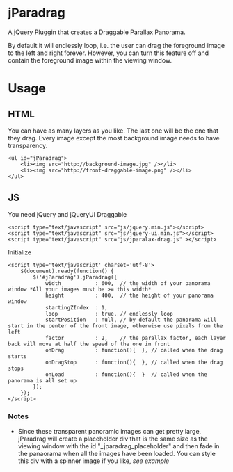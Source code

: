 jParadrag
=========

A jQuery Pluggin that creates a Draggable Parallax Panorama.  

By default it will endlessly loop, i.e. the user can drag the foreground image to the left and right forever.  However, you can turn this feature off and contain the foreground image within the viewing window. 

# Usage
## HTML
You can have as many layers as you like. The last one will be the one that they drag. Every image except the most background image needs to have transparency.

	<ul id="jParadrag">
		<li><img src="http://background-image.jpg" /></li>
		<li><img src="http://front-draggable-image.png" /></li>
	</ul>
## JS
You need jQuery and jQueryUI Draggable

	<script type="text/javascript" src="js/jquery.min.js"></script>
	<script type="text/javascript" src="js/jquery-ui.min.js"></script>
	<script type="text/javascript" src="js/jparalax-drag.js" ></script>

Initialize

	<script type='text/javascript' charset='utf-8'>
		$(document).ready(function() {
			$('#jParadrag').jParadrag({
				width 			: 600, 	// the width of your panorama window *All your images must be >= this width*
				height			: 400, 	// the height of your panorama window
				startingZIndex 	: 1,	
				loop			: true, // endlessly loop
				startPosition 	: null, // by default the panorama will start in the center of the front image, otherwise use pixels from the left
				factor 			: 2,	// the parallax factor, each layer back will move at half the speed of the one in front
				onDrag 			: function(){  }, // called when the drag starts
				onDragStop 		: function(){  }, // called when the drag stops
				onLoad			: function(){  }  // called when the panorama is all set up
			});
		});
	</script>
	
### Notes
* Since these transparent panoramic images can get pretty large,
jParadrag will create a placeholder div that is the same size as the viewing window with the id "\_jparadrag\_placeholder" 
and then fade in the panaorama when all the images have been loaded.
You can style this div with a spinner image if you like, *see example*